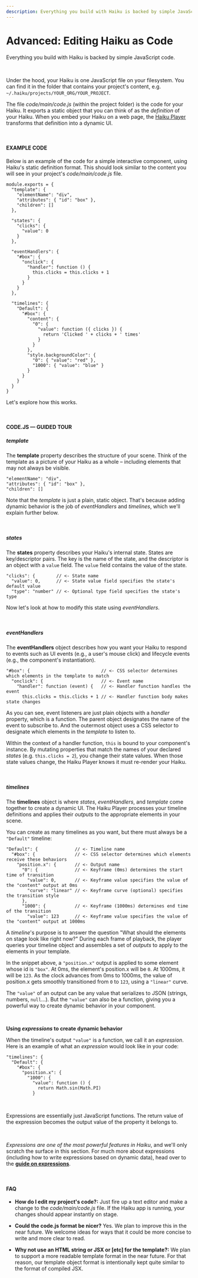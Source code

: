```yaml
---
description: Everything you build with Haiku is backed by simple JavaScript code. Under the hood, your Haiku is one JavaScript file on your filesystem.
---
```


# Advanced:  Editing Haiku as Code

Everything you build with Haiku is backed by simple JavaScript code.

<br>

Under the hood, your Haiku is one JavaScript file on your filesystem. You can find it in the folder that contains your project's content, e.g. `~/.haiku/projects/YOUR_ORG/YOUR_PROJECT`.

The file _code/main/code.js_ (within the project folder) is the code for your Haiku. It exports a static object that you can think of as the _definition_ of your Haiku. When you embed your Haiku on a web page, the [Haiku Player](/embedding-and-using-haiku/haiku-player-api.md) transforms that definition into a dynamic UI.

<br>

#### EXAMPLE CODE

Below is an example of the code for a simple interactive component, using Haiku's static definition format. This should look similar to the content you will see in your project's _code/main/code.js_ file.

```
module.exports = {
  "template": {
    "elementName": "div",
    "attributes": { "id": "box" },
    "children": []
  },

  "states": {
    "clicks": {
      "value": 0
    }
  },

  "eventHandlers": {
    "#box": {
      "onclick": {
        "handler": function () {
          this.clicks = this.clicks + 1
        }
      }
    }
  },

  "timelines": {
    "Default": {
      "#box": {
        "content": {
          "0": {
            "value": function ({ clicks }) {
              return 'Clicked ' + clicks + ' times'
            }
          }
        },
        "style.backgroundColor": {
          "0": { "value": "red" },
          "1000": { "value": "blue" }
        }
      }
    }
  }
}
```

Let's explore how this works.

<br>

#### CODE.JS — GUIDED TOUR

##### template

The **template** property describes the structure of your scene. Think of the template as a picture of your Haiku as a whole – including elements that may not always be visible.

```
"elementName": "div",
"attributes": { "id": "box" },
"children": []
```

Note that the _template_ is just a plain, static object. That's because adding dynamic behavior is the job of _eventHandlers_ and _timelines_, which we'll explain further below.

<br>

##### states

The **states** property describes your Haiku's internal state. States are key/descriptor pairs. The key is the name of the state, and the descriptor is an object with a `value` field. The `value` field contains the value of the state.

```
"clicks": {        // <- State name
  "value": 0,      // <- State value field specifies the state's default value
  "type": "number" // <- Optional type field specifies the state's type
```

Now let's look at how to modify this state using _eventHandlers_.

<br>

##### eventHandlers

The **eventHandlers** object describes how you want your Haiku to respond to events such as UI events (e.g., a user's mouse click) and lifecycle events (e.g., the component's instantiation).

```
"#box": {                           // <- CSS selector determines which elements in the template to match
  "onclick": {                      // <- Event name
    "handler": function (event) {   // <- Handler function handles the event
      this.clicks = this.clicks + 1 // <- Handler function body makes state changes
```

As you can see, event listeners are just plain objects with a _handler_ property, which is a function. The parent object designates the name of the event to subscribe to. And the outermost object uses a CSS selector to designate which elements in the _template_ to listen to.

Within the context of a handler function, `this` is bound to your component's instance. By mutating properties that match the names of your declared _states_ (e.g. `this.clicks = 2`), you change their state values. When those state values change, the Haiku Player knows it must re-render your Haiku.

<br>

##### timelines

The **timelines** object is where _states_, _eventHandlers_, and _template_ come together to create a dynamic UI. The Haiku Player processes your timeline definitions and applies their _outputs_ to the appropriate elements in your scene.

You can create as many timelines as you want, but there must always be a `"Default"` timeline:

```
"Default": {              // <- Timeline name
  "#box": {               // <- CSS selector determines which elements receive these behaviors
    "position.x": {       // <- Output name
      "0": {              // <- Keyframe (0ms) determines the start time of transition
        "value": 0,       // <- Keyframe value specifies the value of the "content" output at 0ms
        "curve": "linear" // <- Keyframe curve (optional) specifies the transition style
      },
      "1000": {           // <- Keyframe (1000ms) determines end time of the transition
        "value": 123      // <- Keyframe value specifies the value of the "content" output at 1000ms
```

A _timeline_'s purpose is to answer the question "What should the elements on stage look like right now?" During each frame of playback, the player queries your timeline object and assembles a set of _outputs_ to apply to the elements in your template.

In the snippet above, a `"position.x"` output is applied to some element whose id is `"box"`. At 0ms, the element's position.x will be `0`. At 1000ms, it will be `123`. As the clock advances from 0ms to 1000ms, the value of position.x gets smoothly transitioned from `0` to `123`, using a `"linear"` curve.

The `"value"` of an output can be any value that serializes to JSON (strings, numbers, `null`...). But the `"value"` can also be a function, giving you a powerful way to create dynamic behavior in your component.

<br>

**Using _expressions_ to create dynamic behavior**

When the timeline's output `"value"` is a function, we call it an _expression_. Here is an example of what an _expression_ would look like in your code:

```
"timelines": {
  "Default": {
    "#box": {
      "position.x": {
        "1000": {
          "value": function () {
            return Math.sin(Math.PI)
          }
```

<br>

Expressions are essentially just JavaScript functions. The return value of the expression becomes the output value of the property it belongs to.

<br>

_Expressions are one of the most powerful features in Haiku_, and we'll only scratch the surface in this section. For much more about expressions (including how to write expressions based on dynamic data), head over to the **[guide on expressions](./using-haiku/writing-expressions.md)**.

<br>

#### FAQ

- **How do I edit my project's code?:** Just fire up a text editor and make a change to the _code/main/code.js_ file. If the Haiku app is running, your changes should appear instantly on stage.

- **Could the code.js format be nicer?** Yes. We plan to improve this in the near future. We welcome ideas for ways that it could be more concise to write and more clear to read.

- **Why not use an HTML string or JSX or [etc] for the template?:** We plan to support a more readable template format in the near future. For that reason, our template object format is intentionally kept quite similar to the format of compiled JSX.
